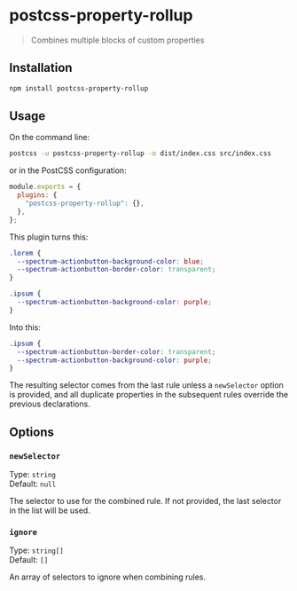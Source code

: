 # postcss-property-rollup

> Combines multiple blocks of custom properties

## Installation

```sh
npm install postcss-property-rollup
```

## Usage

On the command line:

```sh
postcss -u postcss-property-rollup -o dist/index.css src/index.css
```

or in the PostCSS configuration:

```js
module.exports = {
  plugins: {
    "postcss-property-rollup": {},
  },
};
```

This plugin turns this:

```css
.lorem {
  --spectrum-actionbutton-background-color: blue;
  --spectrum-actionbutton-border-color: transparent;
}

.ipsum {
  --spectrum-actionbutton-background-color: purple;
}
```

Into this:

```css
.ipsum {
  --spectrum-actionbutton-border-color: transparent;
  --spectrum-actionbutton-background-color: purple;
}
```

The resulting selector comes from the last rule unless a `newSelector` option is provided, and all duplicate properties in the subsequent rules override the previous declarations.

## Options

### `newSelector`

Type: `string`<br>
Default: `null`

The selector to use for the combined rule. If not provided, the last selector in the list will be used.

### `ignore`

Type: `string[]`<br>
Default: `[]`

An array of selectors to ignore when combining rules.
